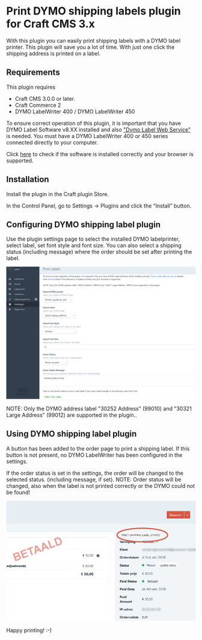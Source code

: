 # Print DYMO shipping labels plugin for Craft CMS 3.x

With this plugin you can easily print shipping labels with a DYMO label printer. This plugin will save you a lot of time. With just one click the shipping address is printed on a label.

## Requirements
This plugin requires 
- Craft CMS 3.0.0 or later.
- Craft Commerce 2
- DYMO LabelWriter 400 / DYMO LabelWriter 450

To ensure correct operation of this plugin, it is important that you have DYMO Label Software v8.XX installed and also ["Dymo Label Web Service"](http://www.dymo.com/en-US/online-support/dymo-user-guides) is needed. 
You must have a DYMO LabelWriter 400 or 450 series connected directly to your computer.

Click [here](http://labelwriter.com/software/dls/sdk/samples/js/CheckEnvironment/CheckEnvironment.html) to check if the software is installed correctly and your browser is supported.  

## Installation

Install the plugin in the Craft plugin Store.

In the Control Panel, go to Settings → Plugins and click the “Install” button.

## Configuring DYMO shipping label plugin

Use the plugin settings page to select the installed DYMO labelprinter, select label, set font style and font size.
You can also select a shipping status (including message) where the order should be set after printing the label.

![Screenvid](resources/screenshot_settings_051018.png)

NOTE: Only the DYMO address label "30252 Address" (99010) and "30321 Large Address" (99012) are supported in the plugin..

## Using DYMO shipping label plugin

A button has been added to the order page to print a shipping label. If this button is not present, no DYMO LabelWriter has been configured in the settings.

If the order status is set in the settings, the order will be changed to the selected status. (including message, if set).
NOTE: Order status will be changed, also when the label is not printed correctly or the DYMO could not be found!


![Screenvid](resources/screenshot_order.png)

Happy printing! :-)
